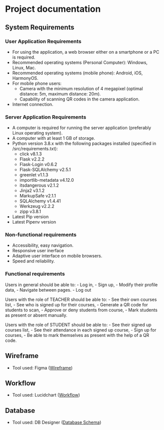 # Project documentation

## System Requirements
### User Application Requirements
- For using the application, a web browser either on a smartphone or a PC is required.
- Recommended operating systems (Personal Computer): Windows, Linux, Mac.
- Recommended operating systems (mobile phone): Android, iOS, HarmonyOS.
- For mobile phone users:
	- Camera with the minimum resolution of 4 megapixel (optimal distance: 5m, maximum distance: 20m).
	- Capability of scanning QR codes in the camera application.
- Internet connection.

### Server Application Requirements
- A computer is required for running the server application (preferably Linux operating system).
- A computer with at least 1 GB of storage.
- Python version 3.8.x with the following packages installed (specified in /src/requirements.txt):
	- click v8.1.3
	- Flask v2.2.2
	- Flask-Login v0.6.2
	- Flask-SQLAlchemy v2.5.1
	- greenlet v1.1.3
	- importlib-metadata v4.12.0
	- itsdangerous v2.1.2
	- Jinja2 v3.1.2
	- MarkupSafe v2.1.1
	- SQLAlchemy v1.4.41
	- Werkzeug v2.2.2
	- zipp v3.8.1
- Latest Pip version
- Latest Pipenv version

### Non-functional requirements
- Accessibility, easy navigation.
- Responsive user inerface
- Adaptive user interface on mobile browsers.
- Speed and reliability.

### Functional requirements
Users in general should be able to:
	- Log in,
	- Sign up,
	- Modify their profile data,
	- Navigate between pages.
	- Log out

Users with the role of TEACHER should be able to:
	- See their own courses list,
	- See who is signed up for their courses,
	- Generate a QR code for students to scan,
	- Approve or deny students from course,
	- Mark students as present or absent manually.

Users with the role of STUDENT should be able to:
	- See their signed up courses list,
	- See their attendance in each signed up course,
	- Sign up for courses,
	- Be able to mark themselves as present with the help of a QR code. 

## Wireframe
- Tool used: Figma ([Wireframe](https://www.figma.com/file/HnlDmdhYxwKmBIBkoDlAX7/Sapientia-Attendance-Manager?node-id=0%3A1))

## Workflow
- Tool used: Lucidchart ([Workflow](https://lucid.app/lucidchart/4ada36da-ceca-4933-977f-3ddb4d439c60/edit?viewport_loc=208%2C-395%2C3551%2C1681%2C0_0&invitationId=inv_0fead74a-b23c-4632-866c-b4cb12ae39ea))

## Database
- Tool used: DB Designer ([Database Schema](https://dbdesigner.page.link/aFmPSs7NLkqhCUYD9))
